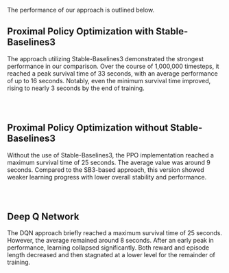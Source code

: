 <script src="https://cdn.jsdelivr.net/npm/chart.js"></script>

<style>
  .chart-pair {
    display: flex;
    justify-content: space-around;
    margin-bottom: 2em;
    flex-wrap: wrap;
  }
  .chart-container {
    flex: 0 0 auto;
    width: 500px;
    margin: 0.5em;
  }
</style>

The performance of our approach is outlined below.

## Proximal Policy Optimization with Stable-Baselines3
The approach utilizing Stable-Baselines3 demonstrated the strongest performance in our comparison. Over the course of 1,000,000 timesteps, it reached a peak survival time of 33 seconds, with an average performance of up to 16 seconds. Notably, even the minimum survival time improved, rising to nearly 3 seconds by the end of training.


<div class="chart-pair">
  <div class="chart-container">
    <canvas id="ppo_sb3_reward" width="500" height="400"></canvas>
  </div>
  <div class="chart-container">
    <canvas id="ppo_sb3_episode" width="500" height="400"></canvas>
  </div>
</div>

## Proximal Policy Optimization without Stable-Baselines3
Without the use of Stable-Baselines3, the PPO implementation reached a maximum survival time of 25 seconds. The average value was around 9 seconds. Compared to the SB3-based approach, this version showed weaker learning progress with lower overall stability and performance.

<div class="chart-pair">
  <div class="chart-container">
    <canvas id="ppo_no_sb3_reward" width="500" height="400"></canvas>
  </div>
  <div class="chart-container">
    <canvas id="ppo_no_sb3_episode" width="500" height="400"></canvas>
  </div>
</div>

## Deep Q Network
The DQN approach briefly reached a maximum survival time of 25 seconds. However, the average remained around 8 seconds. After an early peak in performance, learning collapsed significantly. Both reward and episode length decreased and then stagnated at a lower level for the remainder of training.

<div class="chart-pair">
  <div class="chart-container">
    <canvas id="dqn_reward" width="500" height="400"></canvas>
  </div>
  <div class="chart-container">
    <canvas id="dqn_episode" width="500" height="400"></canvas>
  </div>
</div>

<script>

  function parseCSV(csv) {
    const lines = csv.trim().split('\n');
    const headers = lines[0].split(',').map(h => h.trim());
    const data = [];
    for (let i = 1; i < lines.length; i++) {
      const values = lines[i].split(',');
      const obj = {};
      headers.forEach((header, j) => {

        obj[header] = parseFloat(values[j]);
      });
      data.push(obj);
    }
    return data;
  }


  function loadCSV(url, callback) {
    fetch(url)
      .then(response => response.text())
      .then(text => {
        const data = parseCSV(text);
        callback(data);
      })
      .catch(error => console.error('Fehler beim Laden von CSV:', error));
  }


  const commonOptions = {
    plugins: {
      legend: {
        labels: { color: '#fff' }
      },
      title: {
        display: true,
        color: '#fff'
      }
    },
    scales: {
      x: {
        ticks: { color: '#fff' },
        title: { display: true, text: 'Minibatch', color: '#fff' },
        grid: { color: 'rgba(255, 255, 255, 0.2)' }
      },
      y: {
        ticks: { color: '#fff' },
        title: { display: true, text: '', color: '#fff' },
        grid: { color: 'rgba(255, 255, 255, 0.2)' }
      }
    }
  };


  function createMultiDatasetChart(ctx, titleText, labels, minData, avgData, maxData, yAxisTitle) {

    const options = JSON.parse(JSON.stringify(commonOptions));
    options.plugins.title.text = titleText;
    options.scales.y.title.text = yAxisTitle;
    return new Chart(ctx, {
      type: 'line',
      data: {
        labels: labels,
        datasets: [
          {
            label: 'Min',
            data: minData,
            borderColor: 'rgba(255, 99, 132, 1)',
            backgroundColor: 'transparent',
            fill: false,
            tension: 0.4,
            pointRadius: 0
          },
          {
            label: 'Avg',
            data: avgData,
            borderColor: 'rgba(54, 162, 235, 1)',
            backgroundColor: 'transparent',
            fill: false,
            tension: 0.4,
            pointRadius: 0
          },
          {
            label: 'Max',
            data: maxData,
            borderColor: 'rgba(75, 192, 75, 1)',
            backgroundColor: 'transparent',
            fill: false,
            tension: 0.4,
            pointRadius: 0
          }
        ]
      },
      options: options
    });
  }


  function createChartsFromData(data, rewardCanvasId, episodeCanvasId) {
    const labels = data.map(row => row['Minibatch']);

    const minReward = data.map(row => row['Min Reward']);
    const avgReward = data.map(row => row['Avg Reward']);
    const maxReward = data.map(row => row['Max Reward']);

    const minEpisode = data.map(row => row['Min Episode Length']);
    const avgEpisode = data.map(row => row['Avg Episode Length']);
    const maxEpisode = data.map(row => row['Max Episode Length']);

    const ctxReward = document.getElementById(rewardCanvasId).getContext('2d');
    createMultiDatasetChart(ctxReward, 'Reward per Minibatch', labels, minReward, avgReward, maxReward, 'Reward');

    const ctxEpisode = document.getElementById(episodeCanvasId).getContext('2d');
    createMultiDatasetChart(ctxEpisode, 'Episode Length per Minibatch', labels, minEpisode, avgEpisode, maxEpisode, 'Frames');
  }

  loadCSV('ppo_sb3.csv', function(data) {
    createChartsFromData(data, 'ppo_sb3_reward', 'ppo_sb3_episode');
  });

  loadCSV('ppo_no_sb3.csv', function(data) {
    createChartsFromData(data, 'ppo_no_sb3_reward', 'ppo_no_sb3_episode');
  });

  loadCSV('dqn.csv', function(data) {
    createChartsFromData(data, 'dqn_reward', 'dqn_episode');
  });
</script>
